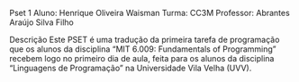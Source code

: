 Pset 1
Aluno: Henrique Oliveira Waisman
Turma: CC3M
Professor: Abrantes Araújo Silva Filho

Descrição
Este PSET é uma tradução da primeira tarefa de programação que os alunos da
disciplina “MIT 6.009: Fundamentals of Programming” recebem logo no primeiro
dia de aula, feita para os alunos da disciplina “Linguagens de Programação” na
Universidade Vila Velha (UVV).

